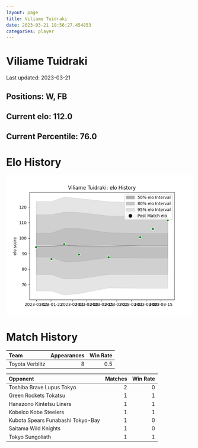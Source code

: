 ```yaml
---  
layout: page  
title: Viliame Tuidraki  
date: 2023-03-21 18:56:27.454853  
categories: player  
---
```

# Viliame Tuidraki


Last updated: 2023-03-21
## Positions: W, FB

## Current elo: 112.0

## Current Percentile: 76.0

# Elo History


![elo history](history_ViliameTuidraki.png)
# Match History


| Team            |   Appearances |   Win Rate |
|:----------------|--------------:|-----------:|
| Toyota Verblitz |             8 |        0.5 |

| Opponent                          |   Matches |   Win Rate |
|:----------------------------------|----------:|-----------:|
| Toshiba Brave Lupus Tokyo         |         2 |          0 |
| Green Rockets Tokatsu             |         1 |          1 |
| Hanazono Kintetsu Liners          |         1 |          1 |
| Kobelco Kobe Steelers             |         1 |          1 |
| Kubota Spears Funabashi Tokyo-Bay |         1 |          0 |
| Saitama Wild Knights              |         1 |          0 |
| Tokyo Sungoliath                  |         1 |          1 |
